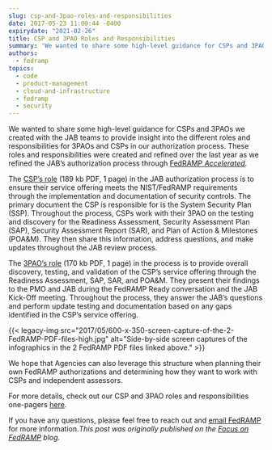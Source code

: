 ```yaml
---
slug: csp-and-3pao-roles-and-responsibilities
date: 2017-05-23 11:00:44 -0400
expirydate: "2021-02-26"
title: CSP and 3PAO Roles and Responsibilities
summary: 'We wanted to share some high-level guidance for CSPs and 3PAOs we created with the JAB teams to provide insight into the different roles and responsibilities for 3PAOs and CSPs in our authorization process. These roles and responsibilities were created and refined over the last year as we refined the JAB’s authorization process through FedRAMP'
authors:
  - fedramp
topics:
  - code
  - product-management
  - cloud-and-infrastructure
  - fedramp
  - security
---
```


We wanted to share some high-level guidance for CSPs and 3PAOs we created with the JAB teams to provide insight into the different roles and responsibilities for 3PAOs and CSPs in our authorization process. These roles and responsibilities were created and refined over the last year as we refined the JAB’s authorization process through [FedRAMP _Accelerated_](https://www.fedramp.gov/participate/fedramp-accelerated-process/).

The [CSP’s role](https://s3.amazonaws.com/sitesusa/wp-content/uploads/sites/482/2016/06/CSP-JAB-P-ATO-Roles-and-Responsibilites-1.pdf) (189 kb PDF, 1 page) in the JAB authorization process is to ensure their service offering meets the NIST/FedRAMP requirements through the implementation and documentation of security controls. The primary document the CSP is responsible for is the System Security Plan (SSP). Throughout the process, CSPs work with their 3PAO on the testing and discovery for the Readiness Assessment, Security Assessment Plan (SAP), Security Assessment Report (SAR), and Plan of Action & Milestones (POA&M). They then share this information, address questions, and make updates throughout the JAB review process.

The [3PAO’s role](https://s3.amazonaws.com/sitesusa/wp-content/uploads/sites/482/2016/06/3PAO-JAB-P-ATO-Roles-and-Responsibilities-1.pdf) (170 kb PDF, 1 page) in the process is to provide overall discovery, testing, and validation of the CSP’s service offering through the Readiness Assessment, SAP, SAR, and POA&M. They present their findings to the PMO and JAB during the FedRAMP Ready conversation and the JAB Kick-Off meeting. Throughout the process, they answer the JAB’s questions and perform update testing and documentation based on any gaps identified in the CSP’s service offering.

{{< legacy-img src="2017/05/600-x-350-screen-capture-of-the-2-FedRAMP-PDF-files-high.jpg" alt="Side-by-side screen captures of the infographics in the 2 FedRAMP PDF files linked above." >}}

We hope that Agencies can also leverage this structure when planning their own FedRAMP authorizations and determining how they want to work with CSPs and independent assessors.

For more details, check out our CSP and 3PAO roles and responsibilities one-pagers [here](https://www.fedramp.gov/resources/documents-2016/).

If you have any questions, please feel free to reach out and [email FedRAMP](mailto:info@fedramp.gov) for more information._This post was originally published on the [Focus on FedRAMP](https://www.fedramp.gov/focus-on-fedramp/) blog._
